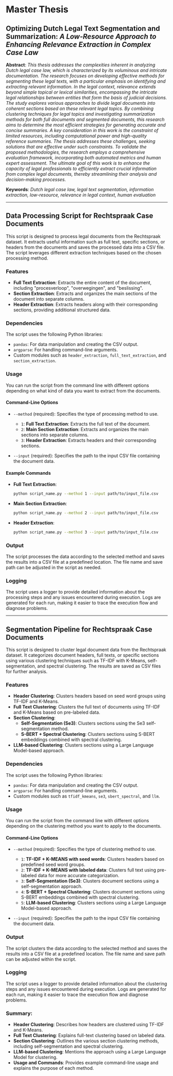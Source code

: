 # Master Thesis
## Optimizing Dutch Legal Text Segmentation and Summarization: _A Low-Resource Approach to Enhancing Relevance Extraction in Complex Case Law_
**Abstract**: _This thesis addresses the complexities inherent in analyzing Dutch legal case law, which is characterized by its voluminous and intricate documentation. The research focuses on developing effective methods for segmenting these legal texts, with a particular emphasis on identifying and extracting relevant information. In the legal context, relevance extends beyond simple topical or lexical similarities, encompassing the intricate legal relationships between entities that form the basis of judicial decisions.
The study explores various approaches to divide legal documents into coherent sections based on these relevant legal topics. By combining clustering techniques for legal topics and investigating summarization methods for both full documents and segmented documents, this research aims to determine the most efficient strategies for generating accurate and concise summaries.
A key consideration in this work is the constraint of limited resources, including computational power and high-quality reference summaries. The thesis addresses these challenges, seeking solutions that are effective under such constraints.
To validate the proposed methodologies, the research employs a comprehensive evaluation framework, incorporating both automated metrics and human expert assessment. The ultimate goal of this work is to enhance the capacity of legal professionals to efficiently extract crucial information from complex legal documents, thereby streamlining their analysis and decision-making processes._

**Keywords**: _Dutch legal case law, legal text segmentation, information extraction, low-resource, relevance in legal context, human evaluation_ 

---
## Data Processing Script for Rechtspraak Case Documents

This script is designed to process legal documents from the Rechtspraak dataset. It extracts useful information such as full text, specific sections, or headers from the documents and saves the processed data into a CSV file. The script leverages different extraction techniques based on the chosen processing method.

### Features

- **Full Text Extraction**: Extracts the entire content of the document, including "procesverloop", "overwegingen", and "beslissing".
- **Section Extraction**: Extracts and organizes the main sections of the document into separate columns.
- **Header Extraction**: Extracts headers along with their corresponding sections, providing additional structured data.

### Dependencies

The script uses the following Python libraries:
- `pandas`: For data manipulation and creating the CSV output.
- `argparse`: For handling command-line arguments.
- Custom modules such as `header_extraction`, `full_text_extraction`, and `section_extraction`.

### Usage

You can run the script from the command line with different options depending on what kind of data you want to extract from the documents.

#### Command-Line Options

- `--method` (required): Specifies the type of processing method to use.
  - `1`: **Full Text Extraction**: Extracts the full text of the document.
  - `2`: **Main Section Extraction**: Extracts and organizes the main sections into separate columns.
  - `3`: **Header Extraction**: Extracts headers and their corresponding sections.

- `--input` (required): Specifies the path to the input CSV file containing the document data.

#### Example Commands

- **Full Text Extraction**:
  ```bash
  python script_name.py --method 1 --input path/to/input_file.csv
  ```
- **Main Section Extraction**:
  ```bash
  python script_name.py --method 2 --input path/to/input_file.csv
  ```
- **Header Extraction**:
  ```bash
  python script_name.py --method 3 --input path/to/input_file.csv
  ```
  
### Output
The script processes the data according to the selected method and saves the results into a CSV file at a predefined location. The file name and save path can be adjusted in the script as needed.

### Logging
The script uses a logger to provide detailed information about the processing steps and any issues encountered during execution. Logs are generated for each run, making it easier to trace the execution flow and diagnose problems.

---
## Segmentation Pipeline for Rechtspraak Case Documents

This script is designed to cluster legal document data from the Rechtspraak dataset. It categorizes document headers, full texts, or specific sections using various clustering techniques such as TF-IDF with K-Means, self-segmentation, and spectral clustering. The results are saved as CSV files for further analysis.

### Features

- **Header Clustering**: Clusters headers based on seed word groups using TF-IDF and K-Means.
- **Full Text Clustering**: Clusters the full text of documents using TF-IDF and K-Means based on pre-labeled data.
- **Section Clustering**:
  - **Self-Segmentation (Se3)**: Clusters sections using the Se3 self-segmentation method.
  - **S-BERT + Spectral Clustering**: Clusters sections using S-BERT embeddings combined with spectral clustering.
- **LLM-based Clustering**: Clusters sections using a Large Language Model-based approach.

### Dependencies

The script uses the following Python libraries:
- `pandas`: For data manipulation and creating the CSV output.
- `argparse`: For handling command-line arguments.
- Custom modules such as `tfidf_kmeans`, `se3`, `sbert_spectral`, and `llm`.

### Usage

You can run the script from the command line with different options depending on the clustering method you want to apply to the documents.

#### Command-Line Options

- `--method` (required): Specifies the type of clustering method to use.
  - `1`: **TF-IDF + K-MEANS with seed words**: Clusters headers based on predefined seed word groups.
  - `2`: **TF-IDF + K-MEANS with labeled data**: Clusters full text using pre-labeled data for more accurate categorization.
  - `3`: **Self-Segmentation (Se3)**: Clusters document sections using a self-segmentation approach.
  - `4`: **S-BERT + Spectral Clustering**: Clusters document sections using S-BERT embeddings combined with spectral clustering.
  - `5`: **LLM-based Clustering**: Clusters sections using a Large Language Model-based approach.

- `--input` (required): Specifies the path to the input CSV file containing the document data.

### Output
The script clusters the data according to the selected method and saves the results into a CSV file at a predefined location. The file name and save path can be adjusted within the script.

### Logging
The script uses a logger to provide detailed information about the clustering steps and any issues encountered during execution. Logs are generated for each run, making it easier to trace the execution flow and diagnose problems.


### Summary:

- **Header Clustering**: Describes how headers are clustered using TF-IDF and K-Means.
- **Full Text Clustering**: Explains full-text clustering based on labeled data.
- **Section Clustering**: Outlines the various section clustering methods, including self-segmentation and spectral clustering.
- **LLM-based Clustering**: Mentions the approach using a Large Language Model for clustering.
- **Usage and Commands**: Provides example command-line usage and explains the purpose of each method.

